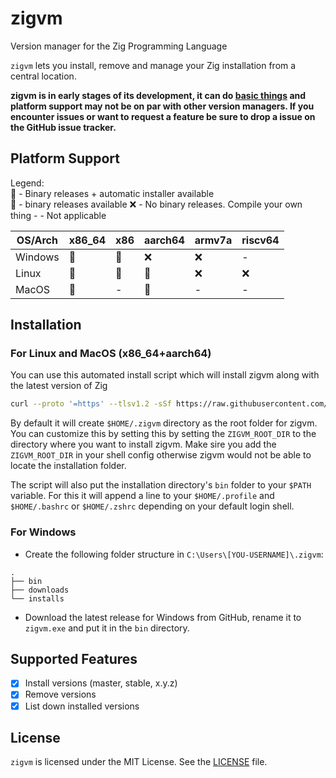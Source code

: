 # zigvm
Version manager for the Zig Programming Language

`zigvm` lets you install, remove and manage your Zig installation from a central location.

**zigvm is in early stages of its development, it can do [basic things](#supported-features) and platform support 
may not be on par with other version managers. If you encounter issues or want to request a feature
be sure to drop a issue on the GitHub issue tracker.**

## Platform Support
Legend:  
🎉 - Binary releases + automatic installer available  
💪 - binary releases available
❌ - No binary releases. Compile your own thing
\- - Not applicable

| OS/Arch | x86_64 | x86 | aarch64 | armv7a | riscv64 |
|---------|--------|-----|---------|--------|---------|
| Windows |   💪   |  💪 |    ❌   |   ❌   |    -    |
| Linux   |   🎉   |  🎉 |    🎉   |   ❌   |    ❌   |  
| MacOS   |   🎉   |  -  |    🎉   |   -    |    -    |

## Installation
### For Linux and MacOS (x86_64+aarch64)
You can use this automated install script which will install zigvm along with the latest version of Zig

```sh
curl --proto '=https' --tlsv1.2 -sSf https://raw.githubusercontent.com/AMythicDev/zigvm/main/scripts/install.sh | sh
```

By default it will create `$HOME/.zigvm` directory as the root folder for zigvm. You can customize this by setting this
by setting the `ZIGVM_ROOT_DIR` to the directory where you want to install zigvm. Make sire you add the `ZIGVM_ROOT_DIR`
in your shell config otherwise zigvm would not be able to locate the installation folder.

The script will also put the installation directory's `bin` folder to your `$PATH` variable. For this it will append
a line to your `$HOME/.profile` and `$HOME/.bashrc` or `$HOME/.zshrc` depending on your default login shell.

### For Windows
* Create the following folder structure in `C:\Users\[YOU-USERNAME]\.zigvm`:
```
.
├── bin
├── downloads
└── installs
```
* Download the latest release for Windows from GitHub, rename it to `zigvm.exe` and put it in the `bin` directory.

## Supported Features
- [x] Install versions (master, stable, x.y.z)
- [x] Remove versions
- [x] List down installed versions

## License
`zigvm` is licensed under the MIT License. See the [LICENSE](./LICENSE) file.
